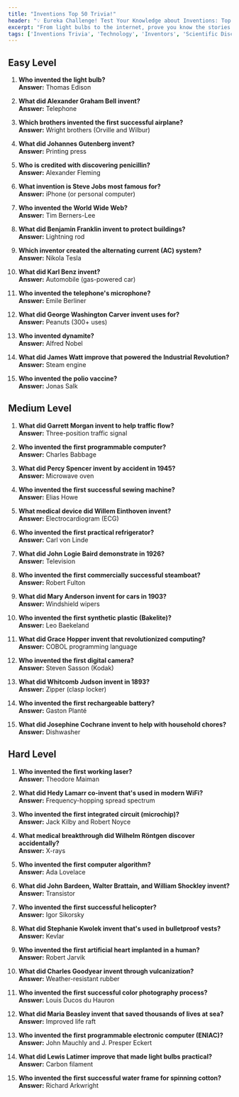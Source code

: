 ```yaml
---
title: "Inventions Top 50 Trivia!"
header: "💡 Eureka Challenge! Test Your Knowledge about Inventions: Top 50 Trivia!"
excerpt: "From light bulbs to the internet, prove you know the stories behind history's greatest innovations!"
tags: ['Inventions Trivia', 'Technology', 'Inventors', 'Scientific Discoveries', 'Patents', 'Innovation History']
---
```


## Easy Level

1. **Who invented the light bulb?**  
   **Answer:** Thomas Edison

2. **What did Alexander Graham Bell invent?**  
   **Answer:** Telephone

3. **Which brothers invented the first successful airplane?**  
   **Answer:** Wright brothers (Orville and Wilbur)

4. **What did Johannes Gutenberg invent?**  
   **Answer:** Printing press

5. **Who is credited with discovering penicillin?**  
   **Answer:** Alexander Fleming

6. **What invention is Steve Jobs most famous for?**  
   **Answer:** iPhone (or personal computer)

7. **Who invented the World Wide Web?**  
   **Answer:** Tim Berners-Lee

8. **What did Benjamin Franklin invent to protect buildings?**  
   **Answer:** Lightning rod

9. **Which inventor created the alternating current (AC) system?**  
   **Answer:** Nikola Tesla

10. **What did Karl Benz invent?**  
   **Answer:** Automobile (gas-powered car)

11. **Who invented the telephone's microphone?**  
   **Answer:** Emile Berliner

12. **What did George Washington Carver invent uses for?**  
   **Answer:** Peanuts (300+ uses)

13. **Who invented dynamite?**  
   **Answer:** Alfred Nobel

14. **What did James Watt improve that powered the Industrial Revolution?**  
   **Answer:** Steam engine

15. **Who invented the polio vaccine?**  
   **Answer:** Jonas Salk

## Medium Level

1. **What did Garrett Morgan invent to help traffic flow?**  
   **Answer:** Three-position traffic signal

2. **Who invented the first programmable computer?**  
   **Answer:** Charles Babbage

3. **What did Percy Spencer invent by accident in 1945?**  
   **Answer:** Microwave oven

4. **Who invented the first successful sewing machine?**  
   **Answer:** Elias Howe

5. **What medical device did Willem Einthoven invent?**  
   **Answer:** Electrocardiogram (ECG)

6. **Who invented the first practical refrigerator?**  
   **Answer:** Carl von Linde

7. **What did John Logie Baird demonstrate in 1926?**  
   **Answer:** Television

8. **Who invented the first commercially successful steamboat?**  
   **Answer:** Robert Fulton

9. **What did Mary Anderson invent for cars in 1903?**  
   **Answer:** Windshield wipers

10. **Who invented the first synthetic plastic (Bakelite)?**  
   **Answer:** Leo Baekeland

11. **What did Grace Hopper invent that revolutionized computing?**  
   **Answer:** COBOL programming language

12. **Who invented the first digital camera?**  
   **Answer:** Steven Sasson (Kodak)

13. **What did Whitcomb Judson invent in 1893?**  
   **Answer:** Zipper (clasp locker)

14. **Who invented the first rechargeable battery?**  
   **Answer:** Gaston Planté

15. **What did Josephine Cochrane invent to help with household chores?**  
   **Answer:** Dishwasher

## Hard Level

1. **Who invented the first working laser?**  
   **Answer:** Theodore Maiman

2. **What did Hedy Lamarr co-invent that's used in modern WiFi?**  
   **Answer:** Frequency-hopping spread spectrum

3. **Who invented the first integrated circuit (microchip)?**  
   **Answer:** Jack Kilby and Robert Noyce

4. **What medical breakthrough did Wilhelm Röntgen discover accidentally?**  
   **Answer:** X-rays

5. **Who invented the first computer algorithm?**  
   **Answer:** Ada Lovelace

6. **What did John Bardeen, Walter Brattain, and William Shockley invent?**  
   **Answer:** Transistor

7. **Who invented the first successful helicopter?**  
   **Answer:** Igor Sikorsky

8. **What did Stephanie Kwolek invent that's used in bulletproof vests?**  
   **Answer:** Kevlar

9. **Who invented the first artificial heart implanted in a human?**  
   **Answer:** Robert Jarvik

10. **What did Charles Goodyear invent through vulcanization?**  
   **Answer:** Weather-resistant rubber

11. **Who invented the first successful color photography process?**  
   **Answer:** Louis Ducos du Hauron

12. **What did Maria Beasley invent that saved thousands of lives at sea?**  
   **Answer:** Improved life raft

13. **Who invented the first programmable electronic computer (ENIAC)?**  
   **Answer:** John Mauchly and J. Presper Eckert

14. **What did Lewis Latimer improve that made light bulbs practical?**  
   **Answer:** Carbon filament

15. **Who invented the first successful water frame for spinning cotton?**  
   **Answer:** Richard Arkwright

